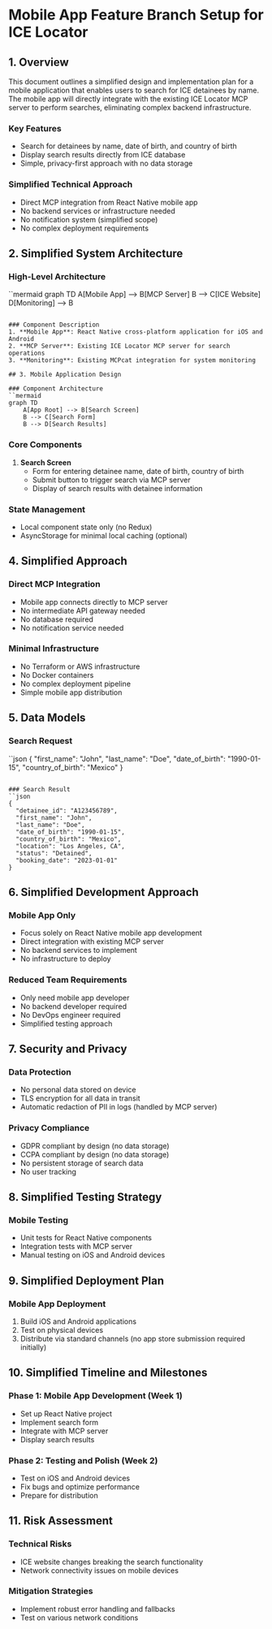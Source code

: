 # Mobile App Feature Branch Setup for ICE Locator

## 1. Overview

This document outlines a simplified design and implementation plan for a mobile application that enables users to search for ICE detainees by name. The mobile app will directly integrate with the existing ICE Locator MCP server to perform searches, eliminating complex backend infrastructure.

### Key Features
- Search for detainees by name, date of birth, and country of birth
- Display search results directly from ICE database
- Simple, privacy-first approach with no data storage

### Simplified Technical Approach
- Direct MCP integration from React Native mobile app
- No backend services or infrastructure needed
- No notification system (simplified scope)
- No complex deployment requirements

## 2. Simplified System Architecture

### High-Level Architecture
``mermaid
graph TD
    A[Mobile App] --> B[MCP Server]
    B --> C[ICE Website]
    D[Monitoring] --> B
```

### Component Description
1. **Mobile App**: React Native cross-platform application for iOS and Android
2. **MCP Server**: Existing ICE Locator MCP server for search operations
3. **Monitoring**: Existing MCPcat integration for system monitoring

## 3. Mobile Application Design

### Component Architecture
``mermaid
graph TD
    A[App Root] --> B[Search Screen]
    B --> C[Search Form]
    B --> D[Search Results]
```

### Core Components
1. **Search Screen**
   - Form for entering detainee name, date of birth, country of birth
   - Submit button to trigger search via MCP server
   - Display of search results with detainee information

### State Management
- Local component state only (no Redux)
- AsyncStorage for minimal local caching (optional)

## 4. Simplified Approach

### Direct MCP Integration
- Mobile app connects directly to MCP server
- No intermediate API gateway needed
- No database required
- No notification service needed

### Minimal Infrastructure
- No Terraform or AWS infrastructure
- No Docker containers
- No complex deployment pipeline
- Simple mobile app distribution

## 5. Data Models

### Search Request
``json
{
  "first_name": "John",
  "last_name": "Doe",
  "date_of_birth": "1990-01-15",
  "country_of_birth": "Mexico"
}
```

### Search Result
``json
{
  "detainee_id": "A123456789",
  "first_name": "John",
  "last_name": "Doe",
  "date_of_birth": "1990-01-15",
  "country_of_birth": "Mexico",
  "location": "Los Angeles, CA",
  "status": "Detained",
  "booking_date": "2023-01-01"
}
```

## 6. Simplified Development Approach

### Mobile App Only
- Focus solely on React Native mobile app development
- Direct integration with existing MCP server
- No backend services to implement
- No infrastructure to deploy

### Reduced Team Requirements
- Only need mobile app developer
- No backend developer required
- No DevOps engineer required
- Simplified testing approach

## 7. Security and Privacy

### Data Protection
- No personal data stored on device
- TLS encryption for all data in transit
- Automatic redaction of PII in logs (handled by MCP server)

### Privacy Compliance
- GDPR compliant by design (no data storage)
- CCPA compliant by design (no data storage)
- No persistent storage of search data
- No user tracking

## 8. Simplified Testing Strategy

### Mobile Testing
- Unit tests for React Native components
- Integration tests with MCP server
- Manual testing on iOS and Android devices

## 9. Simplified Deployment Plan

### Mobile App Deployment
1. Build iOS and Android applications
2. Test on physical devices
3. Distribute via standard channels (no app store submission required initially)

## 10. Simplified Timeline and Milestones

### Phase 1: Mobile App Development (Week 1)
- Set up React Native project
- Implement search form
- Integrate with MCP server
- Display search results

### Phase 2: Testing and Polish (Week 2)
- Test on iOS and Android devices
- Fix bugs and optimize performance
- Prepare for distribution

## 11. Risk Assessment

### Technical Risks
- ICE website changes breaking the search functionality
- Network connectivity issues on mobile devices

### Mitigation Strategies
- Implement robust error handling and fallbacks
- Test on various network conditions
